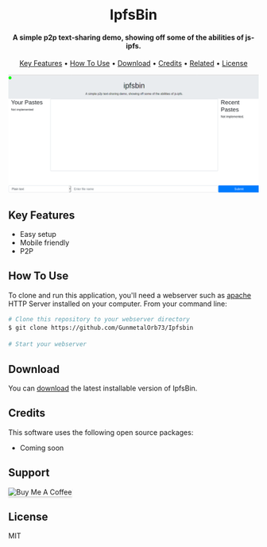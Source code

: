 
<h1 align="center">
  <br>
  IpfsBin
  <br>
</h1>

<h4 align="center">A simple p2p text-sharing demo, showing off some of the abilities of js-ipfs.</h4>


  </a>
</p>

<p align="center">
  <a href="#key-features">Key Features</a> •
  <a href="#how-to-use">How To Use</a> •
  <a href="#download">Download</a> •
  <a href="#credits">Credits</a> •
  <a href="#related">Related</a> •
  <a href="#license">License</a>
</p>

![screenshot](https://github.com/GunmetalOrb73/Ipfsbin/blob/main/Screenshots/Screenshot_desktop.png)

## Key Features

* Easy setup
* Mobile friendly
* P2P

## How To Use

To clone and run this application, you'll need a webserver such as [apache](https://httpd.apache.org/) HTTP Server installed on your computer. From your command line:

```bash
# Clone this repository to your webserver directory
$ git clone https://github.com/GunmetalOrb73/Ipfsbin

# Start your webserver
```




## Download

You can [download](https://github.com/GunmetalOrb73/Ipfsbin) the latest installable version of IpfsBin.


## Credits

This software uses the following open source packages:

* Coming soon

## Support

<img src="https://www.buymeacoffee.com/assets/img/custom_images/purple_img.png" alt="Buy Me A Coffee" style="height: 41px !important;width: 174px !important;box-shadow: 0px 3px 2px 0px rgba(190, 190, 190, 0.5) !important;-webkit-box-shadow: 0px 3px 2px 0px rgba(190, 190, 190, 0.5) !important;" ></a>



## License

MIT
